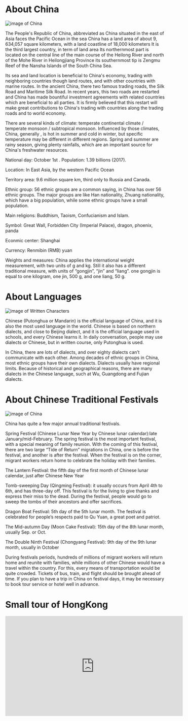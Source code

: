 
<h1>About China</h1>

<img  src="https://upload.wikimedia.org/wikipedia/commons/5/55/China_linguistic_map.jpg" alt="image of China" >

<p>

The People's Republic of China, abbreviated as China
situated in the east of Asia faces the Pacific Ocean in the sea
 China has a land area of about 9, 634,057 square kilometers, with a land coastline of 18,000 kilometers
 It is the third largest country, in term of land area
 Its northernmost part is located on the central line of the main course of the Heilong River and north of the Mohe River in Heilongjiang Province
 its southernmost tip is Zengmu Reef of the Nansha Islands of the South China Sea. 
 
Its sea and land location is beneficial to China's economy, trading with neighboring countries though land routes, and with other countries with marine routes. 
In the ancient China, there two famous trading roads, the Silk Road and Maritime Silk Road. In recent years, this two roads are restarted and China has made bountiful investment agreements with related countries which are beneficial to all parties. It is firmly believed that this restart will make great contributions to China's trading with countries along the trading roads and to world economy.
 
</p>

<p>
 
There are several kinds of climate: temperate continental climate / temperate monsoon /  subtropical monsoon. 
Influenced by those climates, China, generally , is hot in summer and cold in winter, but specific temperature may be different in different regions.
Spring and summer are rainy season, giving plenty rainfalls, which are an important source for China's freshwater resources.

</P>

<P>
National day: October 1st .  
Population: 1.39 billions (2017). 

Location: In East Asia, by the western Pacific Ocean

Territory area: 9.6 million square km, third only to Russia and Canada.

Ethnic group: 56 ethnic groups are a common saying, in China has over 56 ethnic groups. The major groups are like Han nationality, Zhuang nationality, which have a big population, while some ethnic groups have a small population.

Main religions: Buddhism, Taoism, Confucianism and Islam.
 
Symbol: Great Wall, Forbidden City (Imperial Palace), dragon, phoenix, panda

Econmic center: Shanghai

Currency: Renmibin (RMB) yuan
 
Weights and measures: China applies the international weight measurement, with two units of g and kg. Still it also has a different traditional measure, with units of “gongjin”, “jin” and “liang”. one gongjin is equal to one  kilogram,  one jin, 500 g, and one liang, 50 g.
</p>

<h1>About Languages</h1>

<img  src="https://cdntct.com/tct/pic/china-guide/calligraphy-and-painting/calligraphy-01.jpg" alt="image of Written Characters " >

<p>
  
Chinese (Putonghua or Mandarin) is the official language of China, and it is also the most used language in the world. Chinese is based on northern dialects, and close to Beijing dialect, and it is the official language used in schools, and every Chinese learns it. In daily conversation, people may use dialects or Chinese, but in written course, only Putonghua is used.
 
</p>

<p>
In China, there are lots of dialects, and over eighty dialects can’t communicate with each other. Among decades of ethnic groups in China, most ethnic groups have their own dialects. Dialects usually have regional limits. Because of historical and geographical reasons, there are many dialects in the Chinese language, such at Wu, Guangdong and Fujian dialects.
</p>


<h1>About Chinese Traditional Festivals </h1>

<img  src="https://www.eastwestbank.com/ReachFurther/NewsArticleStore/71/Must-Knows%20for%20Doing%20Business%20During%20Chinese%20New%20Year%20Full.jpg" alt="image of China" >

<p>
  
China has quite a few major annual traditional festivals. 

Spring Festival (Chinese Lunar New Year by Chinese lunar calendar):late January/mid-February. The spring festival is the most important festival, with a special meaning of family reunion. With the coming of this festival, there are two large “Tide of Return” migrations in China, one is before the festival, and another is after the festival. When the festival is on the corner,  migrant workers return home to celebrate the holiday with their families.
</p>
<P>
The Lantern Festival: the fifth day of the first month of Chinese lunar calendar, just after Chinese New Year
</P>
<P>
Tomb-sweeping Day (Qingming Festival):  it usually  occurs from April 4th to 6th, and has three-day off. This festival is for the living to give thanks and express their miss to the dead. During the festival, people would  go to sweep the tombs of their ancestors and offer sacrifices.
</P>
<P>
Dragon Boat Festival: 5th day of the 5th lunar month. The festival is celebrated for people’s respects paid to Qu Yuan, a great poet and patriot.
</P>
<P>
The Mid-autumn Day (Moon Cake Festival): 15th day of the 8th lunar month, usually Sep. or Oct.
</P>
<P>
The Double Ninth Festival (Chongyang Festival): 9th day of the 9th lunar month, usually in October
</P>
<P>
During festivals periods, hundreds of millions of migrant workers will return home and reunite with families, while millions of other Chinese would have a travel within the country. For this, every means of transportation would be quite crowded. Tickets of bus, train, and flight should be brought ahead of time. If you plan to have a trip in China on festival days, it may be necessary to book tour service or hotel well in advance.

</p>

<h1> Small tour of HongKong </h1>

<iframe width="560" height="315" src="https://www.youtube.com/embed/7OpI2stmfSI" frameborder="0" allow="accelerometer; autoplay; encrypted-media; gyroscope; picture-in-picture" allowfullscreen></iframe>


